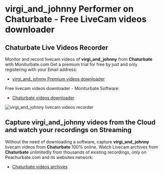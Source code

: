# virgi_and_johnny Performer on Chaturbate - Free LiveCam videos downloader

## Chaturbate Live Videos Recorder

Monitor and record livecam videos of **virgi_and_johnny** from **Chaturbate** with Moniturbate.com
Get a premium trial for free by just and only registering with your Email address:
* [virgi_and_johnny Premium videos downloader](https://moniturbate.com/request-demo-licence-key.html)

Free livecam videos downloader - Moniturbate Software:
* [Chaturbate videos downloader](https://moniturbate.com/moniturbate-download-software.html)

![virgi_and_johnny livecam videos recorder](https://peachurnet.com/templates/moniturbate-software.png)


## Capture virgi_and_johnny videos from the Cloud and watch your recordings on Streaming

Without the need of downloading a software, capture **virgi_and_johnny** livecam videos from **Chaturbate** 100% online.
Watch Livecam archives from **Chaturbate** unlimitedly from thousands of existing recordings, only on Peachurbate.com and its websites network:
* [Chaturbate videos archives](https://peachurnet.com/)